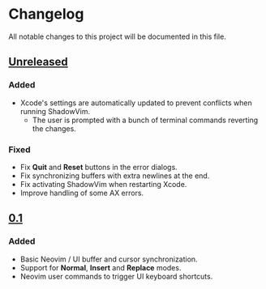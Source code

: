 # Changelog

All notable changes to this project will be documented in this file.

## [Unreleased]

### Added

* Xcode's settings are automatically updated to prevent conflicts when running ShadowVim.
    * The user is prompted with a bunch of terminal commands reverting the changes.

### Fixed

* Fix **Quit** and **Reset** buttons in the error dialogs.
* Fix synchronizing buffers with extra newlines at the end.
* Fix activating ShadowVim when restarting Xcode.
* Improve handling of some AX errors.

## [0.1]

### Added

* Basic Neovim / UI buffer and cursor synchronization.
* Support for **Normal**, **Insert** and **Replace** modes.
* Neovim user commands to trigger UI keyboard shortcuts.

[unreleased]: https://github.com/mickael-menu/ShadowVim/compare/main...HEAD
[0.2]: https://github.com/mickael-menu/ShadowVim/compare/0.1.0...0.2.0
[0.1]: https://github.com/mickael-menu/ShadowVim/tree/0.1.0
